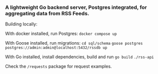 ### A lightweight Go backend server, Postgres integrated, for aggregating data from RSS Feeds.

Building locally:

With docker installed, run Postgres:
`docker compose up`

With Goose installed, run migrations:
`cd sql/schema`
`goose postgres postgres://admin:admin@localhost:5432/rssdb up`

With Go installed, install dependencies, build and run
`go build`
`./rss-api`

Check the `/requests` package for request examples.